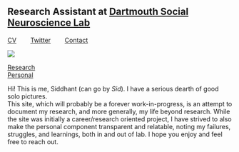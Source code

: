 ## Research Assistant at [Dartmouth Social Neuroscience Lab](http://www.dartmouth-socialneurolab.com)
[CV](https://drive.google.com/file/d/1re4ELCf2sCyWzUF3h9sbAehXcIgBKgx4/view?usp=sharing)&nbsp;&nbsp;&nbsp;&nbsp;&nbsp;&nbsp;&nbsp;&nbsp;[Twitter](https://twitter.com/SiddhantIyer6)&nbsp;&nbsp;&nbsp;&nbsp;&nbsp;&nbsp;&nbsp;&nbsp;[Contact](mailto:siddhant.kumar.iyer@gmail.com)

![](images/sid.jpg)

[Research](Research.html)  
[Personal](Personal.html)  

Hi! This is me, Siddhant (can go by _Sid_). I have a serious dearth of good solo pictures.  
This site, which will probably be a forever work-in-progress, is an attempt to document my research, and more generally, my life beyond research. While the site was initially a career/research oriented project, I have strived to also make the personal component transparent and relatable, noting my failures, struggles, and learnings, both in and out of lab. I hope you enjoy and feel free to reach out.
